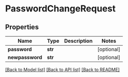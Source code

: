 # PasswordChangeRequest

## Properties
Name | Type | Description | Notes
------------ | ------------- | ------------- | -------------
**password** | **str** |  | [optional] 
**newpassword** | **str** |  | [optional] 

[[Back to Model list]](../README.md#documentation-for-models) [[Back to API list]](../README.md#documentation-for-api-endpoints) [[Back to README]](../README.md)

